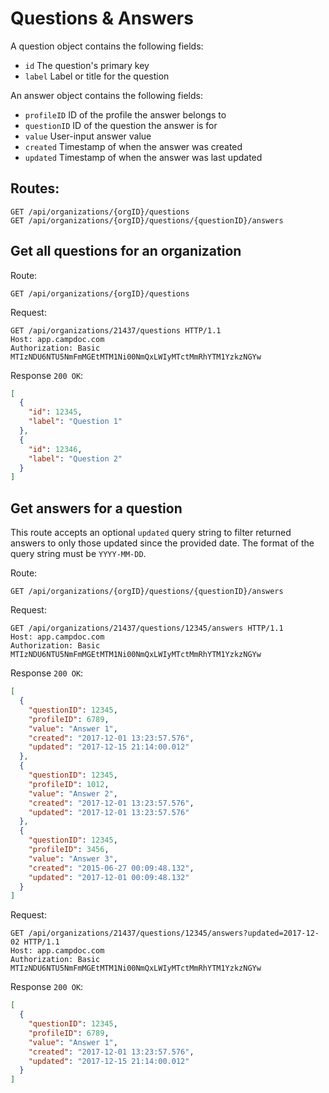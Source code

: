 # Questions & Answers

A question object contains the following fields:

- `id` The question's primary key
- `label` Label or title for the question

An answer object contains the following fields:

- `profileID` ID of the profile the answer belongs to
- `questionID` ID of the question the answer is for
- `value` User-input answer value
- `created` Timestamp of when the answer was created
- `updated` Timestamp of when the answer was last updated


## Routes:

```
GET /api/organizations/{orgID}/questions
GET /api/organizations/{orgID}/questions/{questionID}/answers
```

## Get all questions for an organization

Route:

```
GET /api/organizations/{orgID}/questions
```

Request:

```
GET /api/organizations/21437/questions HTTP/1.1
Host: app.campdoc.com
Authorization: Basic MTIzNDU6NTU5NmFmMGEtMTM1Ni00NmQxLWIyMTctMmRhYTM1YzkzNGYw
```

Response `200 OK`:

```json
[
  {
    "id": 12345,
    "label": "Question 1"
  },
  {
    "id": 12346,
    "label": "Question 2"
  }
]
```

## Get answers for a question
This route accepts an optional `updated` query string to filter returned answers to only those updated since the provided date. The format of the query string must be `YYYY-MM-DD`.

Route:

```
GET /api/organizations/{orgID}/questions/{questionID}/answers
```

Request:

```
GET /api/organizations/21437/questions/12345/answers HTTP/1.1
Host: app.campdoc.com
Authorization: Basic MTIzNDU6NTU5NmFmMGEtMTM1Ni00NmQxLWIyMTctMmRhYTM1YzkzNGYw
```

Response `200 OK`:

```json
[
  {
    "questionID": 12345,
    "profileID": 6789,
    "value": "Answer 1",
    "created": "2017-12-01 13:23:57.576",
    "updated": "2017-12-15 21:14:00.012"
  },
  {
    "questionID": 12345,
    "profileID": 1012,
    "value": "Answer 2",
    "created": "2017-12-01 13:23:57.576",
    "updated": "2017-12-01 13:23:57.576"
  },
  {
    "questionID": 12345,
    "profileID": 3456,
    "value": "Answer 3",
    "created": "2015-06-27 00:09:48.132",
    "updated": "2017-12-01 00:09:48.132"
  }
]
```

Request:

```
GET /api/organizations/21437/questions/12345/answers?updated=2017-12-02 HTTP/1.1
Host: app.campdoc.com
Authorization: Basic MTIzNDU6NTU5NmFmMGEtMTM1Ni00NmQxLWIyMTctMmRhYTM1YzkzNGYw
```

Response `200 OK`:

```json
[
  {
    "questionID": 12345,
    "profileID": 6789,
    "value": "Answer 1",
    "created": "2017-12-01 13:23:57.576",
    "updated": "2017-12-15 21:14:00.012"
  }
]
```
